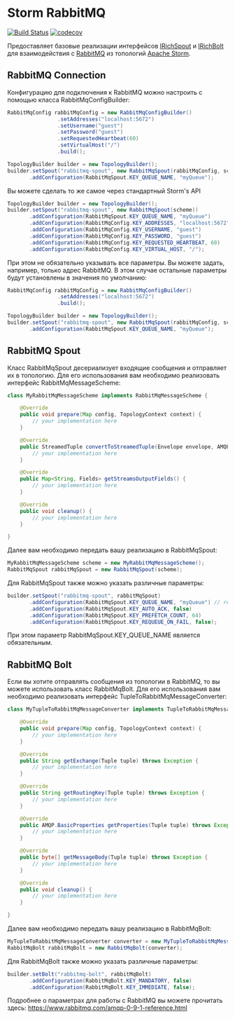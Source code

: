 # Storm RabbitMQ

[![Build Status](https://travis-ci.org/anderelate/storm-rabbitmq.png)](https://travis-ci.org/anderelate/storm-rabbitmq)
[![codecov](https://codecov.io/gh/anderelate/storm-rabbitmq/branch/master/graph/badge.svg)](https://codecov.io/gh/anderelate/storm-rabbitmq)

Предоставляет базовые реализации интерфейсов [IRichSpout](https://storm.apache.org/releases/1.2.1/javadocs/org/apache/storm/topology/IRichSpout.html) и [IRichBolt](https://storm.apache.org/releases/1.2.1/javadocs/org/apache/storm/topology/IRichBolt.html) для взаимодействия с [RabbitMQ](https://www.rabbitmq.com/) из топологий [Apache Storm](http://storm.apache.org/).

## RabbitMQ Connection

Конфигурацию для подключения к RabbitMQ можно настроить с помощью класса RabbitMqConfigBuilder:

```java
RabbitMqConfig rabbitMqConfig = new RabbitMqConfigBuilder()
                .setAddresses("localhost:5672")
                .setUsername("guest")
                .setPassword("guest")
                .setRequestedHeartbeat(60)
                .setVirtualHost("/")
                .build();

TopologyBuilder builder = new TopologyBuilder();
builder.setSpout("rabbitmq-spout", new RabbitMqSpout(rabbitMqConfig, scheme))
       .addConfiguration(RabbitMqSpout.KEY_QUEUE_NAME, "myQueue");
```

Вы можете сделать то же самое через стандартный Storm's API

```java
TopologyBuilder builder = new TopologyBuilder();
builder.setSpout("rabbitmq-spout", new RabbitMqSpout(scheme))
       .addConfiguration(RabbitMqSpout.KEY_QUEUE_NAME, "myQueue")
       .addConfiguration(RabbitMqConfig.KEY_ADDRESSES, "localhost:5672")
       .addConfiguration(RabbitMqConfig.KEY_USERNAME, "guest")
       .addConfiguration(RabbitMqConfig.KEY_PASSWORD, "guest")
       .addConfiguration(RabbitMqConfig.KEY_REQUESTED_HEARTBEAT, 60)
       .addConfiguration(RabbitMqConfig.KEY_VIRTUAL_HOST, "/");
```

При этом не обязательно указывать все параметры. 
Вы можете задать, например, только адрес RabbitMQ.
В этом случае остальные параметры будут установлены в значения по умолчанию:

```java
RabbitMqConfig rabbitMqConfig = new RabbitMqConfigBuilder()
                .setAddresses("localhost:5672")
                .build();

TopologyBuilder builder = new TopologyBuilder();
builder.setSpout("rabbitmq-spout", new RabbitMqSpout(rabbitMqConfig, scheme))
       .addConfiguration(RabbitMqSpout.KEY_QUEUE_NAME, "myQueue");
```

## RabbitMQ Spout

Класс RabbitMqSpout десериализует входящие сообщения и отправляет их в топологию.
Для его использования вам необходимо реализовать интерфейс RabbitMqMessageScheme:

```java
class MyRabbitMqMessageScheme implements RabbitMqMessageScheme {

    @Override
    public void prepare(Map config, TopologyContext context) {
        // your implementation here
    }

    @Override
    public StreamedTuple convertToStreamedTuple(Envelope envelope, AMQP.BasicProperties properties, byte[] body) throws Exception {
        // your implementation here
    }

    @Override
    public Map<String, Fields> getStreamsOutputFields() {
        // your implementation here
    }

    @Override
    public void cleanup() {
        // your implementation here
    }

}
```

Далее вам необходимо передать вашу реализацию в RabbitMqSpout:

```java
MyRabbitMqMessageScheme scheme = new MyRabbitMqMessageScheme();
RabbitMqSpout rabbitMqSpout = new RabbitMqSpout(scheme);
```

Для RabbitMqSpout также можно указать различные параметры:

```java
builder.setSpout("rabbitmq-spout", rabbitMqSpout)
       .addConfiguration(RabbitMqSpout.KEY_QUEUE_NAME, "myQueue") // required
       .addConfiguration(RabbitMqSpout.KEY_AUTO_ACK, false)
       .addConfiguration(RabbitMqSpout.KEY_PREFETCH_COUNT, 64)
       .addConfiguration(RabbitMqSpout.KEY_REQUEUE_ON_FAIL, false);
```

При этом параметр RabbitMqSpout.KEY_QUEUE_NAME является обязательным.

## RabbitMQ Bolt

Если вы хотите отправлять сообщения из топологии в RabbitMQ, то вы можете использовать класс RabbitMqBolt.
Для его использования вам необходимо реализовать интерфейс TupleToRabbitMqMessageConverter:

```java
class MyTupleToRabbitMqMessageConverter implements TupleToRabbitMqMessageConverter {

    @Override
    public void prepare(Map config, TopologyContext context) {
        // your implementation here
    }

    @Override
    public String getExchange(Tuple tuple) throws Exception {
        // your implementation here
    }

    @Override
    public String getRoutingKey(Tuple tuple) throws Exception {
        // your implementation here
    }

    @Override
    public AMQP.BasicProperties getProperties(Tuple tuple) throws Exception {
        // your implementation here
    }

    @Override
    public byte[] getMessageBody(Tuple tuple) throws Exception {
        // your implementation here
    }

    @Override
    public void cleanup() {
        // your implementation here
    }

}
```

Далее вам необходимо передать вашу реализацию в RabbitMqBolt:

```java
MyTupleToRabbitMqMessageConverter converter = new MyTupleToRabbitMqMessageConverter();
RabbitMqBolt rabbitMqBolt = new RabbitMqBolt(converter);
```

Для RabbitMqBolt также можно указать различные параметры:

```java
builder.setBolt("rabbitmq-bolt", rabbitMqBolt)
       .addConfiguration(RabbitMqBolt.KEY_MANDATORY, false)
       .addConfiguration(RabbitMqBolt.KEY_IMMEDIATE, false);
```

Подробнее о параметрах для работы с RabbitMQ вы можете прочитать здесь: https://www.rabbitmq.com/amqp-0-9-1-reference.html
